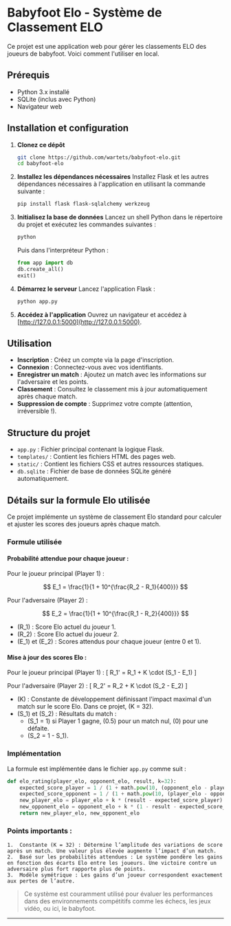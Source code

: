 # Babyfoot Elo - Système de Classement ELO

Ce projet est une application web pour gérer les classements ELO des joueurs de babyfoot. Voici comment l'utiliser en local.

## Prérequis

- Python 3.x installé
- SQLite (inclus avec Python)
- Navigateur web

## Installation et configuration

1. **Clonez ce dépôt**
   ```bash
   git clone https://github.com/wartets/babyfoot-elo.git
   cd babyfoot-elo
   ```

2. **Installez les dépendances nécessaires**
   Installez Flask et les autres dépendances nécessaires à l'application en utilisant la commande suivante :
   ```bash
   pip install flask flask-sqlalchemy werkzeug
   ```

3. **Initialisez la base de données**
   Lancez un shell Python dans le répertoire du projet et exécutez les commandes suivantes :
   ```bash
   python
   ```
   Puis dans l'interpréteur Python :
   ```python
   from app import db
   db.create_all()
   exit()
   ```

4. **Démarrez le serveur**
   Lancez l'application Flask :
   ```bash
   python app.py
   ```

5. **Accédez à l'application**
   Ouvrez un navigateur et accédez à [http://127.0.0.1:5000](http://127.0.0.1:5000).

## Utilisation

- **Inscription** : Créez un compte via la page d'inscription.
- **Connexion** : Connectez-vous avec vos identifiants.
- **Enregistrer un match** : Ajoutez un match avec les informations sur l'adversaire et les points.
- **Classement** : Consultez le classement mis à jour automatiquement après chaque match.
- **Suppression de compte** : Supprimez votre compte (attention, irréversible !).

## Structure du projet

- `app.py` : Fichier principal contenant la logique Flask.
- `templates/` : Contient les fichiers HTML des pages web.
- `static/` : Contient les fichiers CSS et autres ressources statiques.
- `db.sqlite` : Fichier de base de données SQLite généré automatiquement.

## Détails sur la formule Elo utilisée

Ce projet implémente un système de classement Elo standard pour calculer et ajuster les scores des joueurs après chaque match.

### Formule utilisée

#### Probabilité attendue pour chaque joueur :
Pour le joueur principal (Player 1) :

$$ E_1 = \frac{1}{1 + 10^{\frac{R_2 - R_1}{400}}} $$

Pour l'adversaire (Player 2) :

$$ E_2 = \frac{1}{1 + 10^{\frac{R_1 - R_2}{400}}} $$

- \(R_1\) : Score Elo actuel du joueur 1.
- \(R_2\) : Score Elo actuel du joueur 2.
- \(E_1\) et \(E_2\) : Scores attendus pour chaque joueur (entre 0 et 1).

#### Mise à jour des scores Elo :
Pour le joueur principal (Player 1) :
\[
R_1' = R_1 + K \cdot (S_1 - E_1)
\]

Pour l'adversaire (Player 2) :
\[
R_2' = R_2 + K \cdot (S_2 - E_2)
\]

- \(K\) : Constante de développement définissant l'impact maximal d'un match sur le score Elo. Dans ce projet, \(K = 32\).
- \(S_1\) et \(S_2\) : Résultats du match :
  - \(S_1 = 1\) si Player 1 gagne, \(0.5\) pour un match nul, \(0\) pour une défaite.
  - \(S_2 = 1 - S_1\).

### Implémentation

La formule est implémentée dans le fichier `app.py` comme suit :

```python
def elo_rating(player_elo, opponent_elo, result, k=32):
    expected_score_player = 1 / (1 + math.pow(10, (opponent_elo - player_elo) / 400))
    expected_score_opponent = 1 / (1 + math.pow(10, (player_elo - opponent_elo) / 400))
    new_player_elo = player_elo + k * (result - expected_score_player)
    new_opponent_elo = opponent_elo + k * (1 - result - expected_score_opponent)
    return new_player_elo, new_opponent_elo
```
### Points importants :

	1.	Constante (K = 32) : Détermine l’amplitude des variations de score après un match. Une valeur plus élevée augmente l’impact d’un match.
	2.	Basé sur les probabilités attendues : Le système pondère les gains en fonction des écarts Elo entre les joueurs. Une victoire contre un adversaire plus fort rapporte plus de points.
	3.	Modèle symétrique : Les gains d’un joueur correspondent exactement aux pertes de l’autre.

> Ce système est couramment utilisé pour évaluer les performances dans des environnements compétitifs comme les échecs, les jeux vidéo, ou ici, le babyfoot.

---